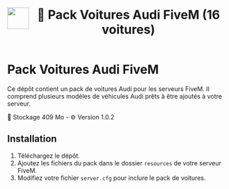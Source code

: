 <h1 align="center">
    <img src="https://i.postimg.cc/bvFG8Zwr/Logo-Audi.png" width="50" align="left" />
    🚗 Pack Voitures Audi FiveM (16 voitures)
</h1>
<p align="center">
    <img alt="" src="https://madewithlove.now.sh/fr?heart=true&colorB=%2300008B&template=for-the-badge">
</p>

# Pack Voitures Audi FiveM

Ce dépôt contient un pack de voitures Audi pour les serveurs FiveM. Il comprend plusieurs modèles de véhicules Audi prêts à être ajoutés à votre serveur.

📁 Stockage 409 Mo - ⚙️ Version 1.0.2

## Installation

1. Téléchargez le dépôt.
2. Ajoutez les fichiers du pack dans le dossier `resources` de votre serveur FiveM.
3. Modifiez votre fichier `server.cfg` pour inclure le pack de voitures.
